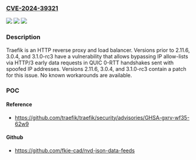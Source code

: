 ### [CVE-2024-39321](https://cve.mitre.org/cgi-bin/cvename.cgi?name=CVE-2024-39321)
![](https://img.shields.io/static/v1?label=Product&message=traefik&color=blue)
![](https://img.shields.io/static/v1?label=Version&message=%3D%20%3C%202.11.6%20&color=brighgreen)
![](https://img.shields.io/static/v1?label=Vulnerability&message=CWE-639%3A%20Authorization%20Bypass%20Through%20User-Controlled%20Key&color=brighgreen)

### Description

Traefik is an HTTP reverse proxy and load balancer. Versions prior to 2.11.6, 3.0.4, and 3.1.0-rc3 have a vulnerability that allows bypassing IP allow-lists via HTTP/3 early data requests in QUIC 0-RTT handshakes sent with spoofed IP addresses. Versions 2.11.6, 3.0.4, and 3.1.0-rc3 contain a patch for this issue. No known workarounds are available.

### POC

#### Reference
- https://github.com/traefik/traefik/security/advisories/GHSA-gxrv-wf35-62w9

#### Github
- https://github.com/fkie-cad/nvd-json-data-feeds

